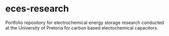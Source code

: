 # eces-research
Portfolio repository for electrochemical energy storage research conducted at the University of Pretoria for carbon based electochemical capacitors.
